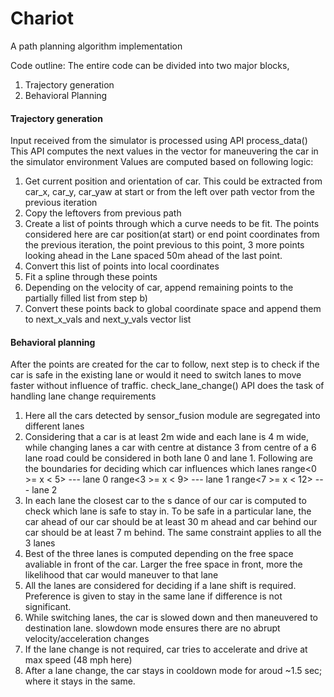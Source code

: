# Chariot
A path planning algorithm implementation 

Code outline:
The entire code can be divided into two major blocks, 
1. Trajectory generation 
2. Behavioral Planning

#### Trajectory generation
Input received from the simulator is processed using API process_data()
  This API computes the next values in the vector for maneuvering the car in the simulator environment
  Values are computed based on following logic:
  1) Get current position and orientation of car. This could be extracted from car_x, car_y, car_yaw at start or from the left over path vector from the previous iteration
  2) Copy the leftovers from previous path
  3) Create a list of points through which a curve needs to be fit. The points considered here are car position(at start) or end point coordinates from the previous iteration, the point previous to this point, 3 more points looking ahead in the Lane spaced 50m ahead of the last point.
  4) Convert this list of points into local coordinates
  5) Fit a spline through these points
  6) Depending on the velocity of car, append remaining points to the partially filled list from step b)
  7) Convert these points back to global coordinate space and append them to next_x_vals and next_y_vals vector list

#### Behavioral planning
After the points are created for the car to follow, next step is to check if the car is safe in the existing lane or would it need to switch lanes to move faster without influence of traffic. check_lane_change() API does the task of handling lane change requirements

  1) Here all the cars detected by sensor_fusion module are segregated into different lanes
  2) Considering that a car is at least 2m wide and each lane is 4 m wide, while changing lanes a car with centre at distance 3 from centre of a 6 lane road could be considered in both lane 0 and lane 1. Following are the boundaries for deciding which car influences which lanes
    range<0 >= x < 5>  --- lane 0
    range<3 >= x < 9>  --- lane 1
    range<7 >= x < 12> --- lane 2
  3) In each lane the closest car to the s dance of our car is computed to check which lane is safe to stay in. To be safe in a particular lane, the car ahead of our car should be at least 30 m ahead and car behind our car should be at least 7 m behind. The same constraint applies to all the 3 lanes
  4) Best of the three lanes is computed depending on the free space avaliable in front of the car. Larger the free space in front, more the likelihood that car would maneuver to that lane
  5) All the lanes are considered for deciding if a lane shift is required. Preference is given to stay in the same lane if difference is not significant.
  6) While switching lanes, the car is slowed down and then maneuvered to destination lane. slowdown mode ensures there are no abrupt velocity/acceleration changes
  7) If the lane change is not required, car tries to accelerate and drive at max speed (48 mph here)
  8) After a lane change, the car stays in cooldown mode for aroud ~1.5 sec; where it stays in the same.
